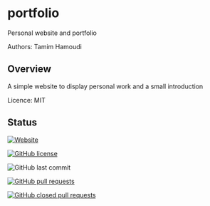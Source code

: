 # portfolio

Personal website and portfolio 

Authors: Tamim Hamoudi


## Overview

A simple website to display personal work and a small introduction

Licence: MIT

## Status

[![Website](https://img.shields.io/website?down_color=red&down_message=down&style=flat-square&up_color=blue&up_message=up%20and%20running&url=https%3A%2F%2Fcity-explorer-api-thamudi.herokuapp.com%2F)](https://thamudi.github.io/portfolio/index.html)

[![GitHub license](https://img.shields.io/github/license/thamudi/portfolio?style=flat-square)](https://github.com/thamudi/portfolio/blob/main/LICENSE)

![GitHub last commit](https://img.shields.io/github/last-commit/thamudi/portfolio?style=flat-square)

[![GitHub pull requests](https://img.shields.io/github/issues-pr-raw/thamudi/portfolio?style=flat-square)](https://github.com/thamudi/portfolio/pulls)

[![GitHub closed pull requests](https://img.shields.io/github/issues-pr-closed-raw/thamudi/portfolio?style=flat-square)](https://github.com/thamudi/portfolio/pulls?q=is%3Apr+is%3Aclosed)
